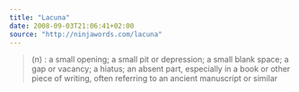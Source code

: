 ```yaml
---
title: "Lacuna"
date: 2008-09-03T21:06:41+02:00
source: "http://ninjawords.com/lacuna"
---
```


> (n) : a small opening; a small pit or depression; a small blank space; a gap or vacancy; a hiatus; an absent part, especially in a book or other piece of writing, often referring to an ancient manuscript or similar
